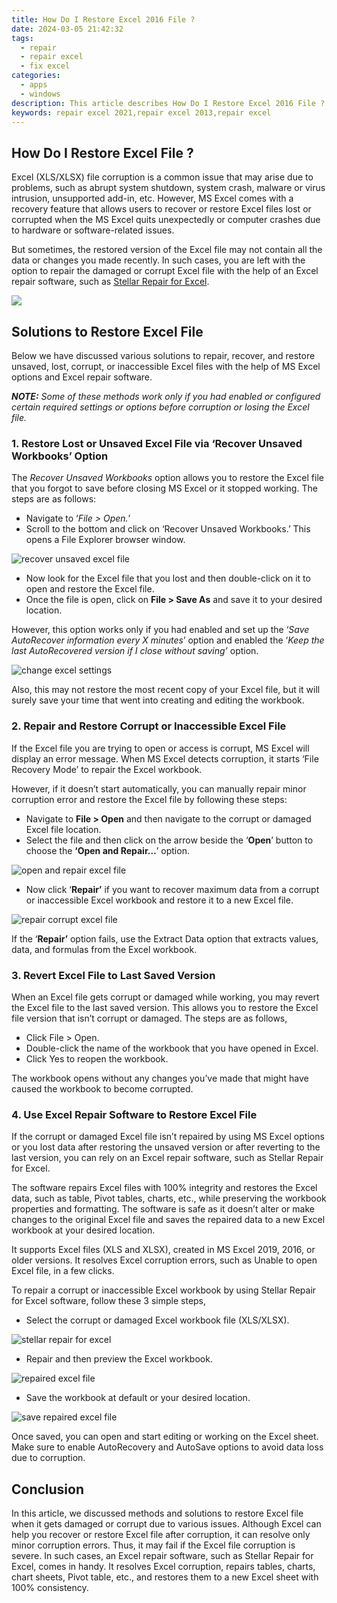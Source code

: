 ```yaml
---
title: How Do I Restore Excel 2016 File ?
date: 2024-03-05 21:42:32
tags: 
  - repair
  - repair excel
  - fix excel
categories: 
  - apps
  - windows
description: This article describes How Do I Restore Excel 2016 File ?
keywords: repair excel 2021,repair excel 2013,repair excel
---
```


## How Do I Restore Excel File ?

Excel (XLS/XLSX) file corruption is a common issue that may arise due to problems, such as abrupt system shutdown, system crash, malware or virus intrusion, unsupported add-in, etc. However, MS Excel comes with a recovery feature that allows users to recover or restore Excel files lost or corrupted when the MS Excel quits unexpectedly or computer crashes due to hardware or software-related issues.  

But sometimes, the restored version of the Excel file may not contain all the data or changes you made recently. In such cases, you are left with the option to repair the damaged or corrupt Excel file with the help of an Excel repair software, such as [Stellar Repair for Excel](https://tools.techidaily.com/stellardata-recovery/repaire-for-excel/).

[![](https://www.stellarinfo.com/blog/wp-content/uploads/2017/02/free-download-1.png)](https://tools.techidaily.com/stellardata-recovery/repaire-for-excel/)

## Solutions to Restore Excel File

Below we have discussed various solutions to repair, recover, and restore unsaved, lost, corrupt, or inaccessible Excel files with the help of MS Excel options and Excel repair software.

**_NOTE:_** _Some of these methods work only if you had enabled or configured certain required settings or options before corruption or losing the Excel file._

### 1\. Restore Lost or Unsaved Excel File via ‘Recover Unsaved Workbooks’ Option

The _Recover Unsaved Workbooks_ option allows you to restore the Excel file that you forgot to save before closing MS Excel or it stopped working. The steps are as follows:

- Navigate to ‘_File > Open._’
- Scroll to the bottom and click on ‘Recover Unsaved Workbooks.’ This opens a File Explorer browser window.

![recover unsaved excel file](https://www.stellarinfo.com/public/image/catalog//article/file-repair/Excel-repair/recover-unsaved-document.png)

- Now look for the Excel file that you lost and then double-click on it to open and restore the Excel file.
- Once the file is open, click on **File > Save As** and save it to your desired location.

However, this option works only if you had enabled and set up the ‘_Save AutoRecover information every X minutes_’ option and enabled the ‘_Keep the last AutoRecovered version if I close without saving’_ option.  

![change excel settings](https://www.stellarinfo.com/public/image/catalog//article/file-repair/Excel-repair/change-settings-excel.png)

Also, this may not restore the most recent copy of your Excel file, but it will surely save your time that went into creating and editing the workbook.

### 2\. Repair and Restore Corrupt or Inaccessible Excel File

If the Excel file you are trying to open or access is corrupt, MS Excel will display an error message. When MS Excel detects corruption, it starts ‘File Recovery Mode’ to repair the Excel workbook.

However, if it doesn’t start automatically, you can manually repair minor corruption error and restore the Excel file by following these steps:

- Navigate to **File > Open** and then navigate to the corrupt or damaged Excel file location.
- Select the file and then click on the arrow beside the ‘**Open**’ button to choose the **‘Open and Repair…**’ option.

![open and repair excel file](https://www.stellarinfo.com/public/image/catalog//article/file-repair/Excel-repair/open-and-repair-excel-file.png)

- Now click ‘**Repair’** if you want to recover maximum data from a corrupt or inaccessible Excel workbook and restore it to a new Excel file.

![repair corrupt excel file](https://www.stellarinfo.com/public/image/catalog//article/file-repair/Excel-repair/repair-corrupt-excel-sheet.png)

If the ‘**Repair’** option fails, use the Extract Data option that extracts values, data, and formulas from the Excel workbook.

### 3\. Revert Excel File to Last Saved Version

When an Excel file gets corrupt or damaged while working, you may revert the Excel file to the last saved version. This allows you to restore the Excel file version that isn’t corrupt or damaged. The steps are as follows,

- Click File > Open.
- Double-click the name of the workbook that you have opened in Excel.
- Click Yes to reopen the workbook.

The workbook opens without any changes you’ve made that might have caused the workbook to become corrupted.

### 4\. Use Excel Repair Software to Restore Excel File

If the corrupt or damaged Excel file isn’t repaired by using MS Excel options or you lost data after restoring the unsaved version or after reverting to the last version, you can rely on an Excel repair software, such as Stellar Repair for Excel.

The software repairs Excel files with 100% integrity and restores the Excel data, such as table, Pivot tables, charts, etc., while preserving the workbook properties and formatting. The software is safe as it doesn’t alter or make changes to the original Excel file and saves the repaired data to a new Excel workbook at your desired location.

It supports Excel files (XLS and XLSX), created in MS Excel 2019, 2016, or older versions. It resolves Excel corruption errors, such as Unable to open Excel file, in a few clicks.

To repair a corrupt or inaccessible Excel workbook by using Stellar Repair for Excel software, follow these 3 simple steps,

- Select the corrupt or damaged Excel workbook file (XLS/XLSX).

![stellar repair for excel](https://www.stellarinfo.com/public/image/catalog//article/file-repair/Excel-repair/stellar-repair-for-Excel-choose-xls-xlsx-file.png)

- Repair and then preview the Excel workbook.

![repaired excel file](https://www.stellarinfo.com/public/image/catalog//article/file-repair/Excel-repair/repaired-excel-file.png)

- Save the workbook at default or your desired location.

![save repaired excel file](https://www.stellarinfo.com/public/image/catalog//article/file-repair/Excel-repair/save-repaired-excel-file.png)

Once saved, you can open and start editing or working on the Excel sheet. Make sure to enable AutoRecovery and AutoSave options to avoid data loss due to corruption.

## Conclusion

In this article, we discussed methods and solutions to restore Excel file when it gets damaged or corrupt due to various issues. Although Excel can help you recover or restore Excel file after corruption, it can resolve only minor corruption errors. Thus, it may fail if the Excel file corruption is severe. In such cases, an Excel repair software, such as Stellar Repair for Excel, comes in handy. It resolves Excel corruption, repairs tables, charts, chart sheets, Pivot table, etc., and restores them to a new Excel sheet with 100% consistency.




<ins class="adsbygoogle"
     style="display:block"
     data-ad-client="ca-pub-7571918770474297"
     data-ad-slot="8358498916"
     data-ad-format="auto"
     data-full-width-responsive="true"></ins>